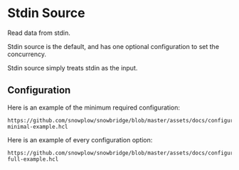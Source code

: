 # Stdin Source

Read data from stdin.

Stdin source is the default, and has one optional configuration to set the concurrency. 

Stdin source simply treats stdin as the input.

## Configuration 

Here is an example of the minimum required configuration:

```hcl reference
https://github.com/snowplow/snowbridge/blob/master/assets/docs/configuration/sources/stdin-minimal-example.hcl
```

Here is an example of every configuration option:

```hcl reference
https://github.com/snowplow/snowbridge/blob/master/assets/docs/configuration/sources/stdin-full-example.hcl
```
